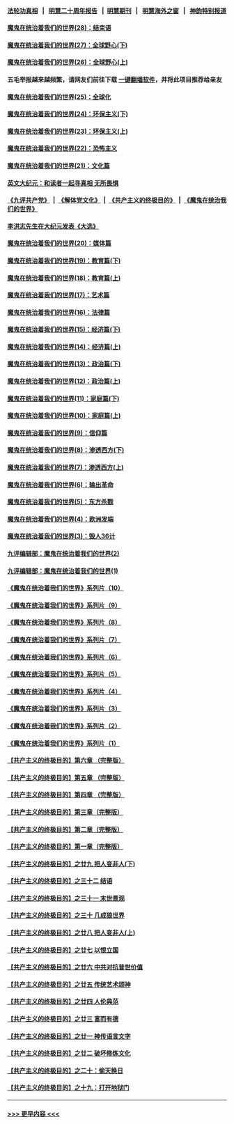 #### [法轮功真相](https://github.com/gfw-breaker/truth/blob/master/README.md?t=0) &nbsp;&nbsp;|&nbsp;&nbsp; [明慧二十周年报告](https://github.com/gfw-breaker/mh-reports/blob/master/README.md?t=0) &nbsp;&nbsp;|&nbsp;&nbsp;[明慧期刊](https://github.com/gfw-breaker/mh-qikan) &nbsp;&nbsp;|&nbsp;&nbsp; [明慧海外之窗](https://github.com/gfw-breaker/mh-news/blob/master/README.md?t=0) &nbsp;&nbsp;|&nbsp;&nbsp; [神韵特别报道](https://github.com/gfw-breaker/mh-news/blob/master/shenyun.md?t=0)
#### [魔鬼在统治着我们的世界(28)：结束语](../pages/nsc422/n10936246.md?t=06181401) 
#### [魔鬼在统治着我们的世界(27)：全球野心(下)](../pages/nsc422/n10928319.md?t=06181401) 
#### [魔鬼在统治着我们的世界(26)：全球野心(上)](../pages/nsc422/n10900318.md?t=06181401) 
#### 五毛举报越来越频繁，请网友们前往下载 [一键翻墙软件](https://github.com/gfw-breaker/ssr-accounts)，并将此项目推荐给亲友
#### [魔鬼在统治着我们的世界(25)：全球化](../pages/nsc422/n10788205.md?t=06181401) 
#### [魔鬼在统治着我们的世界(24)：环保主义(下)](../pages/nsc422/n10695307.md?t=06181401) 
#### [魔鬼在统治着我们的世界(23)：环保主义(上)](../pages/nsc422/n10688613.md?t=06181401) 
#### [魔鬼在统治着我们的世界(22)：恐怖主义](../pages/nsc422/n10614727.md?t=06181401) 
#### [魔鬼在统治着我们的世界(21)：文化篇](../pages/nsc422/n10597706.md?t=06181401) 
#### [英文大纪元：和读者一起寻真相 无所畏惧](../pages/nsc422/n12542027.md?t=06181401) 
#### [《九评共产党》](https://github.com/begood0513/9ping.md/blob/master/README.md) &nbsp;|&nbsp; [《解体党文化》](../../../../jtdwh.md/blob/master/README.md)  &nbsp;|&nbsp; [《共产主义的终极目的》](../../../../gczydzjmd.md/blob/master/README.md) &nbsp;|&nbsp; [《魔鬼在统治我们的世界》](../../../../mgztzwmdsj.md/blob/master/README.md) 
#### [李洪志先生在大纪元发表《大选》](../pages/nsc422/n12534746.md?t=06181401) 
#### [魔鬼在统治着我们的世界(20)：媒体篇](../pages/nsc422/n10586579.md?t=06181401) 
#### [魔鬼在统治着我们的世界(19)：教育篇(下)](../pages/nsc422/n10564808.md?t=06181401) 
#### [魔鬼在统治着我们的世界(18)：教育篇(上)](../pages/nsc422/n10526970.md?t=06181401) 
#### [魔鬼在统治着我们的世界(17)：艺术篇](../pages/nsc422/n10499093.md?t=06181401) 
#### [魔鬼在统治着我们的世界(16)：法律篇](../pages/nsc422/n10485969.md?t=06181401) 
#### [魔鬼在统治着我们的世界(15)：经济篇(下)](../pages/nsc422/n10469975.md?t=06181401) 
#### [魔鬼在统治着我们的世界(14)：经济篇(上)](../pages/nsc422/n10457370.md?t=06181401) 
#### [魔鬼在统治着我们的世界(13)：政治篇(下)](../pages/nsc422/n10448270.md?t=06181401) 
#### [魔鬼在统治着我们的世界(12)：政治篇(上)](../pages/nsc422/n10444576.md?t=06181401) 
#### [魔鬼在统治着我们的世界(11)：家庭篇(下)](../pages/nsc422/n10440961.md?t=06181401) 
#### [魔鬼在统治着我们的世界(10)：家庭篇(上)](../pages/nsc422/n10435448.md?t=06181401) 
#### [魔鬼在统治着我们的世界(9)：信仰篇](../pages/nsc422/n10432159.md?t=06181401) 
#### [魔鬼在统治着我们的世界(8)：渗透西方(下)](../pages/nsc422/n10429603.md?t=06181401) 
#### [魔鬼在统治着我们的世界(7)：渗透西方(上)](../pages/nsc422/n10426013.md?t=06181401) 
#### [魔鬼在统治着我们的世界(6)：输出革命](../pages/nsc422/n10421536.md?t=06181401) 
#### [魔鬼在统治着我们的世界(5)：东方杀戮](../pages/nsc422/n10417707.md?t=06181401) 
#### [魔鬼在统治着我们的世界(4)：欧洲发端](../pages/nsc422/n10414890.md?t=06181401) 
#### [魔鬼在统治着我们的世界(3)：毁人36计](../pages/nsc422/n10411583.md?t=06181401) 
#### [九评编辑部：魔鬼在统治着我们的世界(2)](../pages/nsc422/n10410036.md?t=06181401) 
#### [九评编辑部：魔鬼在统治着我们的世界(1)](../pages/nsc422/n10406825.md?t=06181401) 
#### [《魔鬼在统治着我们的世界》系列片（10）](../pages/nsc422/n12292670.md?t=06181401) 
#### [《魔鬼在统治着我们的世界》系列片（9）](../pages/nsc422/n12290859.md?t=06181401) 
#### [《魔鬼在统治着我们的世界》系列片（8）](../pages/nsc422/n12287445.md?t=06181401) 
#### [《魔鬼在统治着我们的世界》系列片（7）](../pages/nsc422/n12283425.md?t=06181401) 
#### [《魔鬼在统治着我们的世界》系列片（6）](../pages/nsc422/n12282314.md?t=06181401) 
#### [《魔鬼在统治着我们的世界》系列片（5）](../pages/nsc422/n12281419.md?t=06181401) 
#### [《魔鬼在统治着我们的世界》系列片（4）](../pages/nsc422/n12274024.md?t=06181401) 
#### [《魔鬼在统治着我们的世界》系列片（3）](../pages/nsc422/n12271322.md?t=06181401) 
#### [《魔鬼在统治着我们的世界》系列片（2）](../pages/nsc422/n12269049.md?t=06181401) 
#### [《魔鬼在统治着我们的世界》系列片（1）](../pages/nsc422/n12267575.md?t=06181401) 
#### [【共产主义的终极目的】第六章 （完整版）](../pages/nsc422/n11428913.md?t=06181401) 
#### [【共产主义的终极目的】第五章 （完整版）](../pages/nsc422/n11428912.md?t=06181401) 
#### [【共产主义的终极目的】第四章 （完整版）](../pages/nsc422/n11428907.md?t=06181401) 
#### [【共产主义的终极目的】第三章（完整版）](../pages/nsc422/n11428848.md?t=06181401) 
#### [【共产主义的终极目的】第二章（完整版）](../pages/nsc422/n11428831.md?t=06181401) 
#### [【共产主义的终极目的】第一章（完整版）](../pages/nsc422/n11417651.md?t=06181401) 
#### [【共产主义的终极目的】之廿九 把人变非人(下)](../pages/nsc422/n11344140.md?t=06181401) 
#### [【共产主义的终极目的】之三十二 结语](../pages/nsc422/n11360535.md?t=06181401) 
#### [【共产主义的终极目的】之三十一 末世景观](../pages/nsc422/n11351129.md?t=06181401) 
#### [【共产主义的终极目的】之三十 几成狼世界](../pages/nsc422/n11348280.md?t=06181401) 
#### [【共产主义的终极目的】之廿八 把人变非人(上)](../pages/nsc422/n11340492.md?t=06181401) 
#### [【共产主义的终极目的】之廿七 以恨立国](../pages/nsc422/n11336944.md?t=06181401) 
#### [【共产主义的终极目的】之廿六 中共对抗普世价值](../pages/nsc422/n11324785.md?t=06181401) 
#### [【共产主义的终极目的】之廿五 传统艺术颂神](../pages/nsc422/n11296396.md?t=06181401) 
#### [【共产主义的终极目的】之廿四 人伦典范](../pages/nsc422/n11296397.md?t=06181401) 
#### [【共产主义的终极目的】之廿三 富而有德](../pages/nsc422/n11283598.md?t=06181401) 
#### [【共产主义的终极目的】之廿一 神传语言文字](../pages/nsc422/n11263265.md?t=06181401) 
#### [【共产主义的终极目的】之廿二 破坏修炼文化](../pages/nsc422/n11245728.md?t=06181401) 
#### [【共产主义的终极目的】之二十：偷天换日](../pages/nsc422/n11238846.md?t=06181401) 
#### [【共产主义的终极目的】之十九：打开地狱门](../pages/nsc422/n11206376.md?t=06181401) 

----
#### [ >>> 更早内容 <<< ](../indexes/nsc422-earlier.md)
